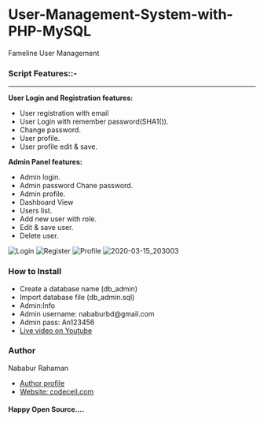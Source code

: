 
# User-Management-System-with-PHP-MySQL
Fameline User Management

<div class="script-details">
  <h3>Script Features::-</h3>
  <hr>
  <p><strong>User Login and Registration features:</strong></p>

<ul>
 <li>User registration with email </li>
 <li>User Login with remember password(SHA1()).</li>
 <li>Change password.</li>
 <li>User profile.</li>
 <li>User profile edit & save.</li>
</ul>

<p><strong>Admin Panel features:</strong></p>

<ul>
 <li>Admin login.</li>
 <li>Admin password Chane password.</li>
 <li>Admin profile.</li>
 <li>Dashboard View</li>
 <li>Users list.</li>
 <li>Add new user with role.</li>
 <li>Edit & save user.</li>
 <li>Delete user.</li>
</ul>
</div>

![Login](https://user-images.githubusercontent.com/59913782/76703690-7f7ed900-66fd-11ea-894b-3e6fc4423817.png)
![Register](https://user-images.githubusercontent.com/59913782/76703763-2b282900-66fe-11ea-8a3f-d2f88dbc7640.png)
![Profile](https://user-images.githubusercontent.com/59913782/76703770-3c713580-66fe-11ea-92a7-7ce2e426ab62.png)
![2020-03-15_203003](https://user-images.githubusercontent.com/59913782/76703775-5ad73100-66fe-11ea-856a-80bf259c281b.png)


<div class='install-script'>
  <h3>How to Install</h3>
  <ul>
 <li>Create a database name (db_admin)</li>
 <li>Import database file (db_admin.sql)</li>
 <li>Admin:Info</li>
 <li>Admin username: nababurbd@gmail.com</li>
 <li>Admin pass: An123456</li>
 <li><a href='https://www.youtube.com/watch?v=orFdzDl8RFs&t=54s'>Live video on Youtube</a></li>
 

</ul>

<h3>Author</h3>
<span>Nababur Rahaman</span>
<ul>
  <li><a href='https://github.com/nababur'>Author profile</a></li>
   <li><a href='https://codeceil.com/'>Website: codeceil.com</a></li>
</ul>
<h4>Happy Open Source....</h4>
</div>






